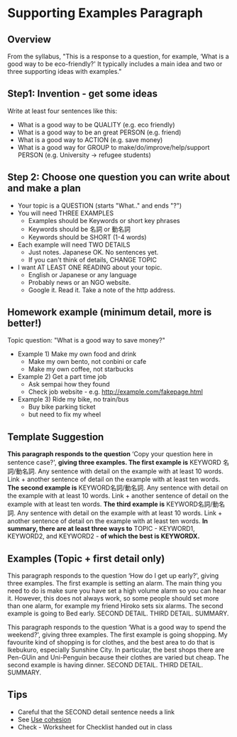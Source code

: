 # Supporting Examples Paragraph


## Overview
From the syllabus, "This is a response to a question, for example, ‘What is a good way to be eco-friendly?' It typically includes a main idea and two or three supporting ideas with examples."

## Step1: Invention - get some ideas

Write at least four sentences like this:

* What is a good way to be QUALITY  (e.g. eco friendly)
* What is a good way to be an great PERSON (e.g. friend)
* What is a good way to ACTION (e.g. save money)
* What is a good way for GROUP to make/do/improve/help/support PERSON (e.g. University -> refugee students)

## Step 2: Choose one question you can write about and make a plan 

* Your topic is a QUESTION (starts "What.." and ends "?")
* You will need THREE EXAMPLES 
    * Examples should be Keywords or short key phrases
    * Keywords should be 名詞 or 動名詞
    * Keywords should be SHORT (1-4 words)
* Each example will need TWO DETAILS
    * Just notes. Japanese OK. No sentences yet. 
    * If you can't think of details, CHANGE TOPIC
* I want AT LEAST ONE READING about your topic. 
    * English or Japanese or any language
    * Probably news or an NGO website. 
    * Google it. Read it. Take a note of the http address. 

## Homework example (minimum detail, more is better!)
Topic question: "What is a good way to save money?"
* Example 1) Make my own food and drink
    * Make my own bento, not conbini or cafe
    * Make my own coffee, not starbucks 
* Example 2) Get a part time job
    * Ask sempai how they found
    * Check job website - e.g. http://example.com/fakepage.html
* Example 3) Ride my bike, no train/bus
    * Buy bike parking ticket  
    * but need to fix my wheel

## Template Suggestion

**This paragraph responds to the question** ‘Copy your question here in sentence case?', **giving three examples. The first example is** KEYWORD 名詞/動名詞.  Any sentence with detail on the example with at least 10 words. Link + another sentence of detail on the example with at least ten words. **The second example is** KEYWORD名詞/動名詞. Any sentence with detail on the example with at least 10 words. Link + another sentence of detail on the example with at least ten words. **The third example is** KEYWORD名詞/動名詞. Any sentence with detail on the example with at least 10 words. Link + another sentence of detail on the example with at least ten words. **In summary, there are at least three ways to** TOPIC - KEYWORD1, KEYWORD2, and KEYWORD2 - **of which the best is KEYWORDX.**

## Examples (Topic + first detail only)

This paragraph responds to the question ‘How do I get up early?', giving three examples. The first example is setting an alarm.  The main thing you need to do is make sure you have set a high volume alarm so you can hear it. However, this does not always work, so some people should set more than one alarm, for example my friend Hiroko sets six alarms. The second example is going to Bed early. SECOND DETAIL. THIRD DETAIL. SUMMARY.



This paragraph responds to the question ‘What is a good way to spend the weekend?', giving three examples. The first example is going shopping.  My favourite kind of shopping is for clothes, and the best area to do that is Ikebukuro, especially Sunshine City. In particular, the best shops there are Pen-GUin and Uni-Penguin because their clothes are varied but cheap. The second example is having dinner. SECOND DETAIL. THIRD DETAIL. SUMMARY.

## Tips
* Careful that the SECOND detail sentence needs a link
* See [Use cohesion](https://docs.google.com/document/d/1FdSxF6525q800er5g1lmX0RxDZkd2QSqpwPzlh1ZfdU/edit?usp=sharing)
* Check - Worksheet for Checklist handed out in class
        